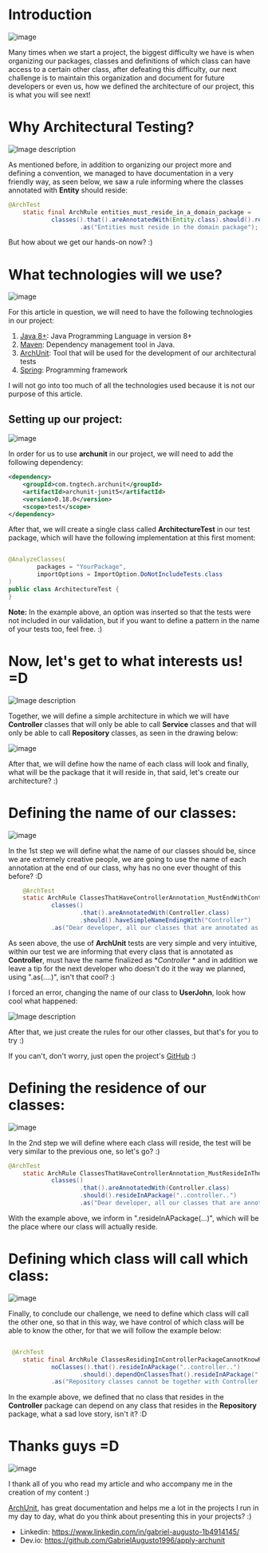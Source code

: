 # Introduction

![image](https://dev-to-uploads.s3.amazonaws.com/uploads/articles/ch5qxnnb24ajcarwjxza.png)

Many times when we start a project, the biggest difficulty we have is when organizing our packages, classes and definitions of which class can have access to a certain other class, after defeating this difficulty, our next challenge is to maintain this organization and document for future developers or even us, how we defined the architecture of our project, this is what you will see next!

# Why Architectural Testing?

![Image description](https://dev-to-uploads.s3.amazonaws.com/uploads/articles/30bdjmei0heqm1xxom62.png)

As mentioned before, in addition to organizing our project more and defining a convention, we managed to have documentation in a very friendly way, as seen below, we saw a rule informing where the classes annotated with **Entity** should reside:

```java
@ArchTest
    static final ArchRule entities_must_reside_in_a_domain_package =
            classes().that().areAnnotatedWith(Entity.class).should().resideInAPackage("..domain..")
                    .as("Entities must reside in the domain package");
```

But how about we get our hands-on now? :)

# What technologies will we use?

![image](https://dev-to-uploads.s3.amazonaws.com/uploads/articles/ngn93gk3iqvmt26uvys9.png)

For this article in question, we will need to have the following technologies in our project:

1. [Java 8+](https://www.java.com/pt-BR/download/help/whatis_java.html): Java Programming Language in version 8+
2. [Maven](https://maven.apache.org/): Dependency management tool in Java.
3. [ArchUnit](https://www.archunit.org/): Tool that will be used for the development of our architectural tests
4. [Spring](https://spring.io/): Programming framework

I will not go into too much of all the technologies used because it is not our purpose of this article.

## Setting up our project:

![image](https://dev-to-uploads.s3.amazonaws.com/uploads/articles/vc5dbouy55a2xq6iyn5z.png)

In order for us to use **archunit** in our project, we will need to add the following dependency:

```xml
<dependency>
    <groupId>com.tngtech.archunit</groupId>
    <artifactId>archunit-junit5</artifactId>
    <version>0.18.0</version>
    <scope>test</scope>
</dependency>
```

After that, we will create a single class called **ArchitectureTest** in our test package, which will have the following implementation at this first moment:

```java

@AnalyzeClasses(
        packages = "YourPackage",
        importOptions = ImportOption.DoNotIncludeTests.class
)
public class ArchitectureTest {
}
```

**Note:** In the example above, an option was inserted so that the tests were not included in our validation, but if you want to define a pattern in the name of your tests too, feel free. :)

# Now, let's get to what interests us! =D

![Image description](https://dev-to-uploads.s3.amazonaws.com/uploads/articles/wju6w43jd9ilcgf3341b.png)

Together, we will define a simple architecture in which we will have **Controller** classes that will only be able to call **Service** classes and that will only be able to call **Repository** classes, as seen in the drawing below:

![image](https://dev-to-uploads.s3.amazonaws.com/uploads/articles/3waa6n7a3gn6hnfsbpw6.png)

After that, we will define how the name of each class will look and finally, what will be the package that it will reside in, that said, let's create our architecture? :)

# Defining the name of our classes:

![image](https://dev-to-uploads.s3.amazonaws.com/uploads/articles/o28rw5zmucv52lfvx23z.png)

In the 1st step we will define what the name of our classes should be, since we are extremely creative people, we are going to use the name of each annotation at the end of our class, why has no one ever thought of this before? :D

```java
    @ArchTest
    static ArchRule ClassesThatHaveControllerAnnotation_MustEndWithControllerName =
            classes()
                    .that().areAnnotatedWith(Controller.class)
                    .should().haveSimpleNameEndingWith("Controller")
            .as("Dear developer, all our classes that are annotated as Controller, must have the name finalized with Controller");
```

As seen above, the use of **ArchUnit** tests are very simple and very intuitive, within our test we are informing that every class that is annotated as **Controller**, must have the name finalized as **Controller* * and in addition we leave a tip for the next developer who doesn't do it the way we planned, using ".as(....)", isn't that cool? :)

I forced an error, changing the name of our class to **UserJohn**, look how cool what happened:


![Image description](https://dev-to-uploads.s3.amazonaws.com/uploads/articles/jr6m9hh77rb49b5xe31z.png)

After that, we just create the rules for our other classes, but that's for you to try :)

If you can't, don't worry, just open the project's [GitHub](https://github.com/GabrielAugusto1996/apply-archunit) :)

# Defining the residence of our classes:

![image](https://dev-to-uploads.s3.amazonaws.com/uploads/articles/miwqb0ul4jxdmhqdusrt.png)

In the 2nd step we will define where each class will reside, the test will be very similar to the previous one, so let's go? :)

```java
@ArchTest
    static ArchRule ClassesThatHaveControllerAnnotation_MustResideInTheControllerPackage =
            classes()
                    .that().areAnnotatedWith(Controller.class)
                    .should().resideInAPackage("..controller..")
                    .as("Dear developer, all our classes that are annotated as Controller, must reside in the *.controller package");
```

With the example above, we inform in ".resideInAPackage(...)", which will be the place where our class will actually reside.

# Defining which class will call which class:

![image](https://dev-to-uploads.s3.amazonaws.com/uploads/articles/t3rc7mpw5stpdqie13cv.png)

Finally, to conclude our challenge, we need to define which class will call the other one, so that in this way, we have control of which class will be able to know the other, for that we will follow the example below:

```java

 @ArchTest
    static final ArchRule ClassesResidingInControllerPackageCannotKnowRepository =
            noClasses().that().resideInAPackage("..controller..")
                    .should().dependOnClassesThat().resideInAPackage("..repository..")
            .as("Repository classes cannot be together with Controller classes :(");

```

In the example above, we defined that no class that resides in the **Controller** package can depend on any class that resides in the **Repository** package, what a sad love story, isn't it? :D

# Thanks guys =D

![image](https://dev-to-uploads.s3.amazonaws.com/uploads/articles/n7hbpeodptbcdpqoxds0.png)

I thank all of you who read my article and who accompany me in the creation of my content :)

[ArchUnit](https://www.archunit.org/getting-started), has great documentation and helps me a lot in the projects I run in my day to day, what do you think about presenting this in your projects? :)

- Linkedin: https://www.linkedin.com/in/gabriel-augusto-1b4914145/
- Dev.io: https://github.com/GabrielAugusto1996/apply-archunit